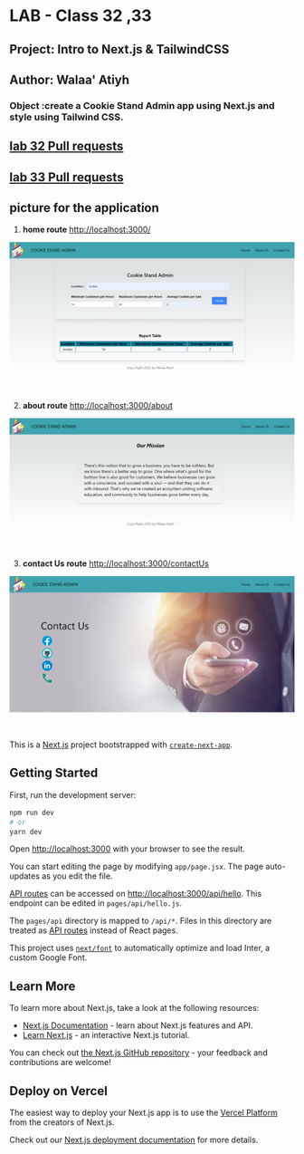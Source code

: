 # LAB - Class 32 ,33

## Project: Intro to Next.js & TailwindCSS

## Author: Walaa' Atiyh

### Object :create a Cookie Stand Admin app using Next.js and style using Tailwind CSS.


## [lab 32 Pull requests](https://github.com/WalaaAtiah/cookie-stand-admin/pull/1)
## [lab 33 Pull requests](https://github.com/WalaaAtiah/cookie-stand-admin/pull/2)

## picture for the application

1. **home route** <http://localhost:3000/>
   
![image](public/assets/home.png)

<br>

2. **about route** <http://localhost:3000/about>
   
![image](public/assets/about.png)

<br>

3. **contact Us route** <http://localhost:3000/contactUs>
   
![image](public/assets/contact.png)

<br>




This is a [Next.js](https://nextjs.org/) project bootstrapped with [`create-next-app`](https://github.com/vercel/next.js/tree/canary/packages/create-next-app).

## Getting Started

First, run the development server:

```bash
npm run dev
# or
yarn dev
```

Open [http://localhost:3000](http://localhost:3000) with your browser to see the result.

You can start editing the page by modifying `app/page.jsx`. The page auto-updates as you edit the file.

[API routes](https://nextjs.org/docs/api-routes/introduction) can be accessed on [http://localhost:3000/api/hello](http://localhost:3000/api/hello). This endpoint can be edited in `pages/api/hello.js`.

The `pages/api` directory is mapped to `/api/*`. Files in this directory are treated as [API routes](https://nextjs.org/docs/api-routes/introduction) instead of React pages.

This project uses [`next/font`](https://nextjs.org/docs/basic-features/font-optimization) to automatically optimize and load Inter, a custom Google Font.

## Learn More

To learn more about Next.js, take a look at the following resources:

- [Next.js Documentation](https://nextjs.org/docs) - learn about Next.js features and API.
- [Learn Next.js](https://nextjs.org/learn) - an interactive Next.js tutorial.

You can check out [the Next.js GitHub repository](https://github.com/vercel/next.js/) - your feedback and contributions are welcome!

## Deploy on Vercel

The easiest way to deploy your Next.js app is to use the [Vercel Platform](https://vercel.com/new?utm_medium=default-template&filter=next.js&utm_source=create-next-app&utm_campaign=create-next-app-readme) from the creators of Next.js.

Check out our [Next.js deployment documentation](https://nextjs.org/docs/deployment) for more details.
